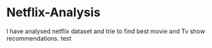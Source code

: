 # Netflix-Analysis

I have analysed netflix dataset and trie to find best movie and Tv show recommendations.
test

